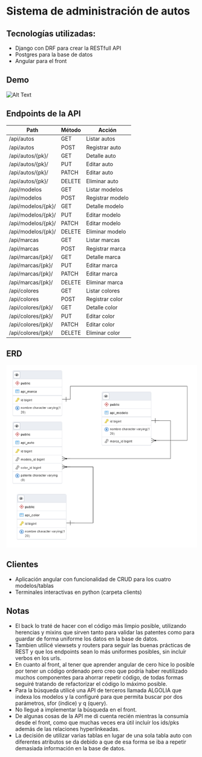 # Sistema de administración de autos

## Tecnologías utilizadas:

- Django con DRF para crear la RESTfull API
- Postgres para la base de datos
- Angular para el front

## Demo

![Alt Text](readme.dia/front.gif)

## Endpoints de la API

| **Path**         | **Método** | **Acción**     |
|------------------|------------|----------------|
| /api/autos       | GET        | Listar autos   |
| /api/autos       | POST       | Registrar auto |
| /api/autos/{pk}/ | GET        | Detalle auto   |
| /api/autos/{pk}/ | PUT        | Editar auto    |
| /api/autos/{pk}/ | PATCH      | Editar auto    |
| /api/autos/{pk}/ | DELETE     | Eliminar auto  |
| /api/modelos       | GET        | Listar modelos   |
| /api/modelos       | POST       | Registrar modelo |
| /api/modelos/{pk}/ | GET        | Detalle modelo   |
| /api/modelos/{pk}/ | PUT        | Editar modelo    |
| /api/modelos/{pk}/ | PATCH      | Editar modelo    |
| /api/modelos/{pk}/ | DELETE     | Eliminar modelo  |
| /api/marcas       | GET        | Listar marcas   |
| /api/marcas       | POST       | Registrar marca |
| /api/marcas/{pk}/ | GET        | Detalle marca   |
| /api/marcas/{pk}/ | PUT        | Editar marca    |
| /api/marcas/{pk}/ | PATCH      | Editar marca    |
| /api/marcas/{pk}/ | DELETE     | Eliminar marca  |
| /api/colores       | GET        | Listar colores   |
| /api/colores       | POST       | Registrar color |
| /api/colores/{pk}/ | GET        | Detalle color   |
| /api/colores/{pk}/ | PUT        | Editar color    |
| /api/colores/{pk}/ | PATCH      | Editar color    |
| /api/colores/{pk}/ | DELETE     | Eliminar color  |

## ERD
![Alt Text](readme.dia/erd.png)

## Clientes
 - Aplicación angular con funcionalidad de CRUD para los cuatro modelos/tablas
 - Terminales interactivas en python (carpeta clients)

## Notas

- El back lo traté de hacer con el código más limpio posible, utilizando herencias y mixins que sirven tanto para validar las patentes como para guardar de forma uniforme los datos en la base de datos.
- Tambien utilicé viewsets y routers para seguir las buenas prácticas de REST y que los endpoints sean lo más uniformes posibles, sin incluír verbos en los urls.
- En cuanto al front, al tener que aprender angular de cero hice lo posible por tener un código ordenado pero creo que podría haber reutilizado muchos componentes para ahorrar repetir código, de todas formas seguiré tratando de refactorizar el código lo máximo posible.
- Para la búsqueda utilicé una API de terceros llamada ALGOLIA que indexa los modelos y la configuré para que permita buscar por dos parámetros, sfor (índice) y q (query).
- No llegué a implementar la búsqueda en el front.
- De algunas cosas de la API me di cuenta recién mientras la consumía desde el front, como que muchas veces era útil incluír los ids/pks además de las relaciones hyperlinkeadas.
- La decisión de utilizar varias tablas en lugar de una sola tabla auto con diferentes atributos se da debido a que de esa forma se iba a repetir demasiada información en la base de datos.

